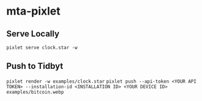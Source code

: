 # mta-pixlet

## Serve Locally
`pixlet serve clock.star -w`

## Push to Tidbyt
`pixlet render -w examples/clock.star`
`pixlet push --api-token <YOUR API TOKEN> --installation-id <INSTALLATION ID> <YOUR DEVICE ID> examples/bitcoin.webp`
